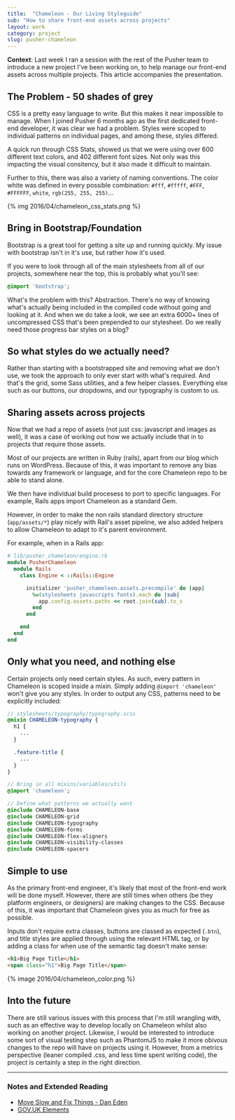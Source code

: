 ```yaml
---
title:  "Chameleon - Our Living Styleguide"
sub: "How to share front-end assets across projects"
layout: work
category: project
slug: pusher-chameleon
---
```


**Context**: Last week I ran a session with the rest of the Pusher team to introduce a new project I've been working on, to help manage our front-end assets across multiple projects. This article accompanies the presentation.

## The Problem - 50 shades of grey

CSS is a pretty easy language to write. But this makes it near impossible to manage. When I joined Pusher 6 months ago as the first dedicated front-end developer, it was clear we had a problem. Styles were scoped to individual patterns on individual pages, and among these, styles differed.

A quick run through CSS Stats, showed us that we were using over 600 different text colors, and 402 different font sizes. Not only was this impacting the visual consitency, but it also made it difficult to maintain.

Further to this, there was also a variety of naming conventions. The color white was defined in every possible combination: `#fff`, `#fffff`, `#FFF`, `#FFFFFF`, `white`, `rgb(255, 255, 255)`...

{% img 2016/04/chameleon_css_stats.png %}

## Bring in Bootstrap/Foundation
Bootstrap is a great tool for getting a site up and running quickly. My issue with bootstrap isn't in it's use, but rather how it's used.

If you were to look through all of the main stylesheets from all of our projects, somewhere near the top, this is probably what you'll see:

```sass
@import 'bootstrap';
```

What's the problem with this? Abstraction. There's no way of knowing what's actually being included in the compiled code without going and looking at it. And when we do take a look, we see an extra 6000+ lines of uncompressed CSS that's been prepended to our stylesheet. Do we really need those progress bar styles on a blog?

## So what styles do we actually need?
Rather than starting with a bootstrapped site and removing what we don't use, we took the approach to only ever start with what's required. And that's the grid, some Sass utilities, and a few helper classes. Everything else such as our buttons, our dropdowns, and our typography is custom to us.

## Sharing assets across projects
Now that we had a repo of assets (not just css: javascript and images as well), it was a case of working out how we actually include that in to projects that require those assets.

Most of our projects are written in Ruby (rails), apart from our blog which runs on WordPress. Because of this, it was important to remove any bias towards any framework or language, and for the core Chameleon repo to be able to stand alone.

We then have individual build procesess to port to specific languages. For example, Rails apps import Chameleon as a standard Gem.

However, in order to make the non rails standard directory structure (`app/assets/*`) play nicely with Rail's asset pipeline, we also added helpers to allow Chameleon to adapt to it's parent environment.

For example, when in a Rails app:

```ruby
# lib/pusher_chameleon/engine.rb
module PusherChameleon
  module Rails
    class Engine < ::Rails::Engine

      initializer 'pusher_chameleon.assets.precompile' do |app|
        %w(stylesheets javascripts fonts).each do |sub|
          app.config.assets.paths << root.join(sub).to_s
        end
      end

    end
  end
end
```

## Only what you need, and nothing else
Certain projects only need certain styles. As such, every pattern in Chameleon is scoped inside a mixin. Simply adding `@import 'chameleon'` won't give you any styles. In order to output any CSS, patterns need to be explicitly included:

```scss
// stylesheets/typography/typography.scss
@mixin CHAMELEON-typography {
  h1 {
    ...
  }

  .feature-title {
    ...
  }
}
```

```sass
// Bring in all mixins/variables/utils
@import 'chameleon';

// Define what patterns we actually want
@include CHAMELEON-base
@include CHAMELEON-grid
@include CHAMELEON-typography
@include CHAMELEON-forms
@include CHAMELEON-flex-aligners
@include CHAMELEON-visibility-classes
@include CHAMELEON-spacers
```

## Simple to use
As the primary front-end engineer, it's likely that most of the front-end work will be done myself. However, there are still times when others (be they platform engineers, or designers) are making changes to the CSS. Because of this, it was important that Chameleon gives you as much for free as possible.

Inputs don't require extra classes, buttons are classed as expected (`.btn`), and title styles are applied through using the relevant HTML tag, or by adding a class for when use of the semantic tag doesn't make sense:

```html
<h1>Big Page Title</h1>
<span class="h1">Big Page Title</span>
```

{% image 2016/04/chameleon_color.png %}


## Into the future
There are still various issues with this process that I'm still wrangling with, such as an effective way to develop locally on Chameleon whilst also working on another project. Likewise, I would be interested to introduce some sort of visual testing step such as PhantomJS to make it more obivous changes to the repo will have on projects using it.  However, from a metrics perspective (leaner compiled .css, and less time spent writing code), the project is certainly a step in the right direction.

* * *

### Notes and Extended Reading
- [Move Slow and Fix Things - Dan Eden](https://www.youtube.com/watch?v=zmjfh099zYg)
- [GOV.UK Elements](https://www.gov.uk/service-manual/user-centred-design/resources/elements/index.html)